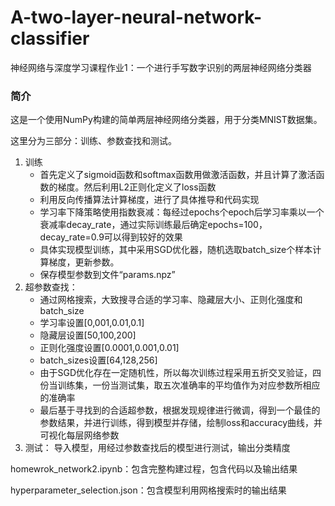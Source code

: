 # A-two-layer-neural-network-classifier
神经网络与深度学习课程作业1：一个进行手写数字识别的两层神经网络分类器
### 简介

这是一个使用NumPy构建的简单两层神经网络分类器，用于分类MNIST数据集。

这里分为三部分：训练、参数查找和测试。
1. 训练
   - 首先定义了sigmoid函数和softmax函数用做激活函数，并且计算了激活函数的梯度。然后利用L2正则化定义了loss函数
   - 利用反向传播算法计算梯度，进行了具体推导和代码实现
   - 学习率下降策略使用指数衰减：每经过epochs个epoch后学习率乘以一个衰减率decay_rate，通过实际训练最后确定epochs=100，decay_rate=0.9可以得到较好的效果
   - 具体实现模型训练，其中采用SGD优化器，随机选取batch_size个样本计算梯度，更新参数。
   - 保存模型参数到文件“params.npz”
2. 超参数查找：
   - 通过网格搜索，大致搜寻合适的学习率、隐藏层大小、正则化强度和batch_size
   - 学习率设置[0,001,0.01,0.1]
   - 隐藏层设置[50,100,200]
   - 正则化强度设置[0.0001,0.001,0.01]
   - batch_sizes设置[64,128,256]
   - 由于SGD优化存在一定随机性，所以每次训练过程采用五折交叉验证，四份当训练集，一份当测试集，取五次准确率的平均值作为对应参数所相应的准确率
   - 最后基于寻找到的合适超参数，根据发现规律进行微调，得到一个最佳的参数结果，并进行训练，得到模型并存储，绘制loss和accuracy曲线，并可视化每层网络参数
3. 测试：
   导入模型，用经过参数查找后的模型进行测试，输出分类精度
   
homewrok_network2.ipynb：包含完整构建过程，包含代码以及输出结果

hyperparameter_selection.json：包含模型利用网格搜索时的输出结果
